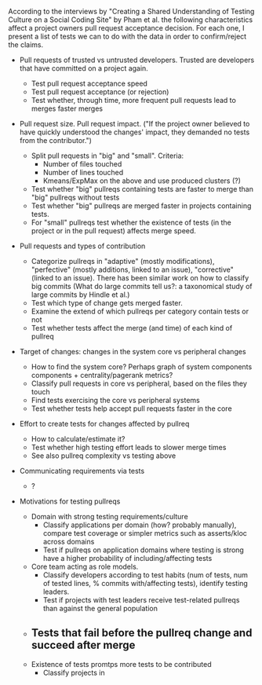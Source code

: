 According to the interviews by "Creating a Shared Understanding of Testing
Culture on a Social Coding Site" by Pham et al. the following characteristics
affect a project owners pull request acceptance decision. For each one, I
present a list of tests we can to do with the data in order to confirm/reject
the claims. 

* Pull requests of trusted vs untrusted developers. Trusted are developers that
have committed on a project again.
  
  - Test pull request acceptance speed
  - Test pull request acceptance (or rejection)
  - Test whether, through time, more frequent pull requests lead to merges faster
  merges

* Pull request size. Pull request impact. ("If the project owner believed to have quickly understood the changes' impact, they demanded no tests from the contributor.")
  
  - Split pull requests in "big" and "small". Criteria:
    * Number of files touched
    * Number of lines touched
    * Kmeans/ExpMax on the above and use produced clusters (?)
  - Test whether "big" pullreqs containing tests are faster to merge than
  "big" pullreqs without tests
  - Test whether "big" pullreqs are merged faster in projects containing tests.
  - For "small" pullreqs test whether the existence of tests (in the project or
   in the pull request) affects merge speed.

* Pull requests and types of contribution
  - Categorize pullreqs in "adaptive" (mostly modifications), "perfective"
  (mostly additions, linked to an issue), "corrective" (linked to an issue).
  There has been similar work on how to classify big commits (What do large
  commits tell us?: a taxonomical study of large commits by Hindle et al.) 
  - Test which type of change gets merged faster.
  - Examine the extend of which pullreqs per category contain tests or not
  - Test whether tests affect the merge (and time) of each kind of pullreq

* Target of changes: changes in the system core vs peripheral changes
  - How to find the system core? Perhaps graph of system components components +
  centrality/pagerank metrics?  
  - Classify pull requests in core vs peripheral, based on the files they touch
  - Find tests exercising the core vs peripheral systems
  - Test whether tests help accept pull requests faster in the core

* Effort to create tests for changes affected by pullreq
  - How to calculate/estimate it?
  - Test whether high testing effort leads to slower merge times
  - See also pullreq complexity vs testing above

* Communicating requirements via tests
  - ?

* Motivations for testing pullreqs
  - Domain with strong testing requirements/culture
    - Classify applications per domain (how? probably manually), compare 
    test coverage or simpler metrics such as asserts/kloc across domains
    - Test if pullreqs on application domains where testing is strong have
    a higher probability of including/affecting tests
  - Core team acting as role models.
    - Classify developers according to test habits (num of tests, num of 
    tested lines, % commits with/affecting tests), identify testing leaders. 
    - Test if projects with test leaders receive test-related pullreqs than
    against the general population
  - Tests that fail before the pullreq change and succeed after merge
    - 
  - Existence of tests promtps more tests to be contributed
    - Classify projects in  
